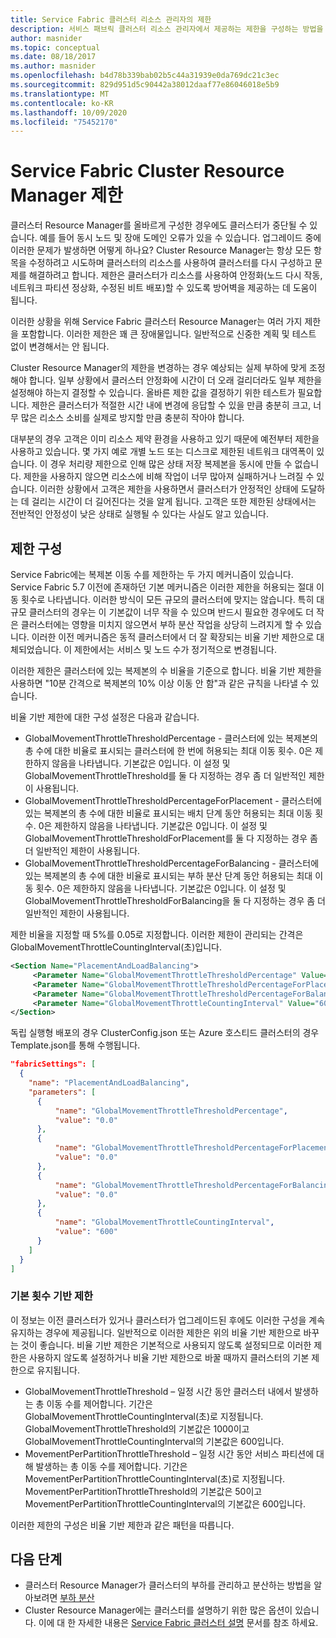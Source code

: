 ```yaml
---
title: Service Fabric 클러스터 리소스 관리자의 제한
description: 서비스 패브릭 클러스터 리소스 관리자에서 제공하는 제한을 구성하는 방법을 설명합니다.
author: masnider
ms.topic: conceptual
ms.date: 08/18/2017
ms.author: masnider
ms.openlocfilehash: b4d78b339bab02b5c44a31939e0da769dc21c3ec
ms.sourcegitcommit: 829d951d5c90442a38012daaf77e86046018e5b9
ms.translationtype: MT
ms.contentlocale: ko-KR
ms.lasthandoff: 10/09/2020
ms.locfileid: "75452170"
---
```

# <a name="throttling-the-service-fabric-cluster-resource-manager"></a>Service Fabric Cluster Resource Manager 제한
클러스터 Resource Manager를 올바르게 구성한 경우에도 클러스터가 중단될 수 있습니다. 예를 들어 동시 노드 및 장애 도메인 오류가 있을 수 있습니다. 업그레이드 중에 이러한 문제가 발생하면 어떻게 하나요? Cluster Resource Manager는 항상 모든 항목을 수정하려고 시도하며 클러스터의 리소스를 사용하여 클러스터를 다시 구성하고 문제를 해결하려고 합니다. 제한은 클러스터가 리소스를 사용하여 안정화(노드 다시 작동, 네트워크 파티션 정상화, 수정된 비트 배포)할 수 있도록 방어벽을 제공하는 데 도움이 됩니다.

이러한 상황을 위해 Service Fabric 클러스터 Resource Manager는 여러 가지 제한을 포함합니다. 이러한 제한은 꽤 큰 장애물입니다. 일반적으로 신중한 계획 및 테스트 없이 변경해서는 안 됩니다.

Cluster Resource Manager의 제한을 변경하는 경우 예상되는 실제 부하에 맞게 조정해야 합니다. 일부 상황에서 클러스터 안정화에 시간이 더 오래 걸리더라도 일부 제한을 설정해야 하는지 결정할 수 있습니다. 올바른 제한 값을 결정하기 위한 테스트가 필요합니다. 제한은 클러스터가 적절한 시간 내에 변경에 응답할 수 있을 만큼 충분히 크고, 너무 많은 리소스 소비를 실제로 방지할 만큼 충분히 작아야 합니다. 

대부분의 경우 고객은 이미 리소스 제약 환경을 사용하고 있기 때문에 예전부터 제한을 사용하고 있습니다. 몇 가지 예로 개별 노드 또는 디스크로 제한된 네트워크 대역폭이 있습니다. 이 경우 처리량 제한으로 인해 많은 상태 저장 복제본을 동시에 만들 수 없습니다. 제한을 사용하지 않으면 리소스에 비해 작업이 너무 많아져 실패하거나 느려질 수 있습니다. 이러한 상황에서 고객은 제한을 사용하면서 클러스터가 안정적인 상태에 도달하는 데 걸리는 시간이 더 길어진다는 것을 알게 됩니다. 고객은 또한 제한된 상태에서는 전반적인 안정성이 낮은 상태로 실행될 수 있다는 사실도 알고 있습니다.


## <a name="configuring-the-throttles"></a>제한 구성

Service Fabric에는 복제본 이동 수를 제한하는 두 가지 메커니즘이 있습니다. Service Fabric 5.7 이전에 존재하던 기본 메커니즘은 이러한 제한을 허용되는 절대 이동 횟수로 나타냅니다. 이러한 방식이 모든 규모의 클러스터에 맞지는 않습니다. 특히 대규모 클러스터의 경우는 이 기본값이 너무 작을 수 있으며 반드시 필요한 경우에도 더 작은 클러스터에는 영향을 미치지 않으면서 부하 분산 작업을 상당히 느려지게 할 수 있습니다. 이러한 이전 메커니즘은 동적 클러스터에서 더 잘 확장되는 비율 기반 제한으로 대체되었습니다. 이 제한에서는 서비스 및 노드 수가 정기적으로 변경됩니다.

이러한 제한은 클러스터에 있는 복제본의 수 비율을 기준으로 합니다. 비율 기반 제한을 사용하면 "10분 간격으로 복제본의 10% 이상 이동 안 함"과 같은 규칙을 나타낼 수 있습니다.

비율 기반 제한에 대한 구성 설정은 다음과 같습니다.

  - GlobalMovementThrottleThresholdPercentage - 클러스터에 있는 복제본의 총 수에 대한 비율로 표시되는 클러스터에 한 번에 허용되는 최대 이동 횟수. 0은 제한하지 않음을 나타냅니다. 기본값은 0입니다. 이 설정 및 GlobalMovementThrottleThreshold를 둘 다 지정하는 경우 좀 더 일반적인 제한이 사용됩니다.
  - GlobalMovementThrottleThresholdPercentageForPlacement - 클러스터에 있는 복제본의 총 수에 대한 비율로 표시되는 배치 단계 동안 허용되는 최대 이동 횟수. 0은 제한하지 않음을 나타냅니다. 기본값은 0입니다. 이 설정 및 GlobalMovementThrottleThresholdForPlacement를 둘 다 지정하는 경우 좀 더 일반적인 제한이 사용됩니다.
  - GlobalMovementThrottleThresholdPercentageForBalancing - 클러스터에 있는 복제본의 총 수에 대한 비율로 표시되는 부하 분산 단계 동안 허용되는 최대 이동 횟수. 0은 제한하지 않음을 나타냅니다. 기본값은 0입니다. 이 설정 및 GlobalMovementThrottleThresholdForBalancing을 둘 다 지정하는 경우 좀 더 일반적인 제한이 사용됩니다.

제한 비율을 지정할 때 5%를 0.05로 지정합니다. 이러한 제한이 관리되는 간격은 GlobalMovementThrottleCountingInterval(초)입니다.


``` xml
<Section Name="PlacementAndLoadBalancing">
     <Parameter Name="GlobalMovementThrottleThresholdPercentage" Value="0" />
     <Parameter Name="GlobalMovementThrottleThresholdPercentageForPlacement" Value="0" />
     <Parameter Name="GlobalMovementThrottleThresholdPercentageForBalancing" Value="0" />
     <Parameter Name="GlobalMovementThrottleCountingInterval" Value="600" />
</Section>
```

독립 실행형 배포의 경우 ClusterConfig.json 또는 Azure 호스티드 클러스터의 경우 Template.json를 통해 수행됩니다.

```json
"fabricSettings": [
  {
    "name": "PlacementAndLoadBalancing",
    "parameters": [
      {
          "name": "GlobalMovementThrottleThresholdPercentage",
          "value": "0.0"
      },
      {
          "name": "GlobalMovementThrottleThresholdPercentageForPlacement",
          "value": "0.0"
      },
      {
          "name": "GlobalMovementThrottleThresholdPercentageForBalancing",
          "value": "0.0"
      },
      {
          "name": "GlobalMovementThrottleCountingInterval",
          "value": "600"
      }
    ]
  }
]
```

### <a name="default-count-based-throttles"></a>기본 횟수 기반 제한
이 정보는 이전 클러스터가 있거나 클러스터가 업그레이드된 후에도 이러한 구성을 계속 유지하는 경우에 제공됩니다. 일반적으로 이러한 제한은 위의 비율 기반 제한으로 바꾸는 것이 좋습니다. 비율 기반 제한은 기본적으로 사용되지 않도록 설정되므로 이러한 제한은 사용하지 않도록 설정하거나 비율 기반 제한으로 바꿀 때까지 클러스터의 기본 제한으로 유지됩니다. 

  - GlobalMovementThrottleThreshold – 일정 시간 동안 클러스터 내에서 발생하는 총 이동 수를 제어합니다. 기간은 GlobalMovementThrottleCountingInterval(초)로 지정됩니다. GlobalMovementThrottleThreshold의 기본값은 1000이고 GlobalMovementThrottleCountingInterval의 기본값은 600입니다.
  - MovementPerPartitionThrottleThreshold – 일정 시간 동안 서비스 파티션에 대해 발생하는 총 이동 수를 제어합니다. 기간은 MovementPerPartitionThrottleCountingInterval(초)로 지정됩니다. MovementPerPartitionThrottleThreshold의 기본값은 50이고 MovementPerPartitionThrottleCountingInterval의 기본값은 600입니다.

이러한 제한의 구성은 비율 기반 제한과 같은 패턴을 따릅니다.

## <a name="next-steps"></a>다음 단계
- 클러스터 Resource Manager가 클러스터의 부하를 관리하고 분산하는 방법을 알아보려면 [부하 분산](service-fabric-cluster-resource-manager-balancing.md)
- Cluster Resource Manager에는 클러스터를 설명하기 위한 많은 옵션이 있습니다. 이에 대 한 자세한 내용은 [Service Fabric 클러스터 설명](service-fabric-cluster-resource-manager-cluster-description.md) 문서를 참조 하세요.
